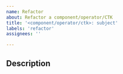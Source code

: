 ```yaml
---
name: Refactor
about: Refactor a component/operator/CTK
title: '<component/operator/ctk>: subject'
labels: 'refactor'
assignees: ''

---
```

## Description

<!-- Describe how you intent to refactor component/operator/CTK -->


